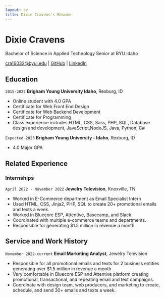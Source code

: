 ```yaml
---
layout: cv
title: Dixie Cravens's Resume
---
```

# Dixie Cravens
Bachelor of Science in Applied Technology Senior at BYU Idaho

<div id="webaddress">
<a href="mailto:cra16032@byui.edu">cra16032@byui.edu</a>
| <a href="https://github.com/Cravens-Dixie">GitHub</a>
| <a href="https://www.linkedin.com/in/dixie-c-8234521b7/">LinkedIn</a>
</div>

<!-- https://www.monique.tech/the-art-of-markdown -->

## Education

`2015-2022`
__Brigham Young University Idaho__, Rexburg, ID

- Online student with 4.0 GPA
- Certificate for Web Front End Design
- Certificate for Web Backend Development
- Certificate for Programming
- Class experience includes HTML, CSS, Sass, PHP, SQL, Database design and development, JavaScript,NodeJS, Java, Python, C# 

`Expected 2023`
__Brigham Young University - Idaho__, Rexburg, ID

- 4.0 Major GPA


## Related Experience

### Internships

`April 2022 - November 2022`
__Jewelry Television__, Knoxville, TN

- Worked in E-Commerce department as Email Specialist Intern
- Used HTML, CSS, Jinja2, PHP, SQL to create 20+ promotional emails and texts a week.
- Worked in Bluecore ESP, Attentive, Basecamp, and Slack.
- Coordinated with multiple e-commerce teams and departments.
- Responsible for generating $1.5 million in revenue a month.


## Service and Work History

`November 2022-current`
__Email Marketing Analyst__, Jewelry Television
- Responsible for all promotional emails and texts for 2 business entities generating over $1.5 million in revenue a month
- Very comfortable in Bluecore ESP and Attentive platform creating promotional, transactional, and repeating email and text campaigns.
- Coordinate with design team, web producers, and marketing to create, schedule, and send 30+ emails and texts a week.




<!-- ### Footer

Last updated: December 2022 -->



